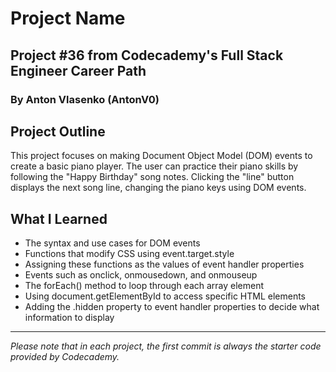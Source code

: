 # Project Name
## Project #36 from Codecademy's Full Stack Engineer Career Path
### By Anton Vlasenko (AntonV0)  
## Project Outline
This project focuses on making Document Object Model (DOM) events to create a basic piano player. The user can practice their piano skills by following the "Happy Birthday" song notes. Clicking the "line" button displays the next song line, changing the piano keys using DOM events.
## What I Learned
  - The syntax and use cases for DOM events
  - Functions that modify CSS using event.target.style
  - Assigning these functions as the values of event handler properties
  - Events such as onclick, onmousedown, and onmouseup
  - The forEach() method to loop through each array element
  - Using document.getElementById to access specific HTML elements
  - Adding the .hidden property to event handler properties to decide what information to display
***
*Please note that in each project, the first commit is always the starter code provided by Codecademy.*
